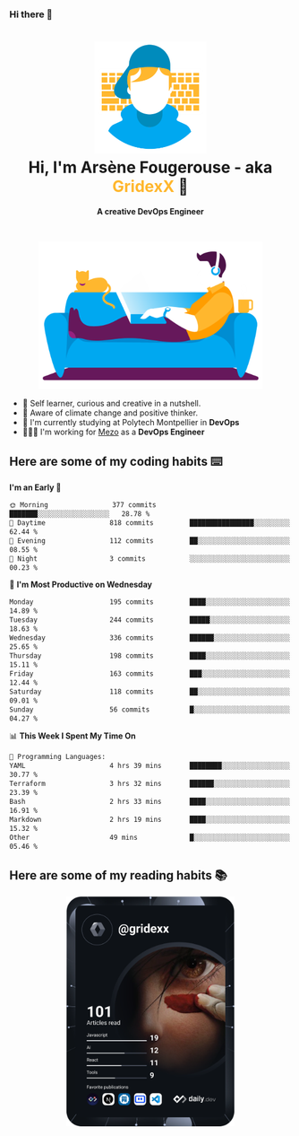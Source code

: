 ### Hi there 👋

<!--
**GridexX/gridexx** is a ✨ _special_ ✨ repository because its `README.md` (this file) appears on your GitHub profile.

Here are some ideas to get you started:

- 🔭 I’m currently working on ...
- 🌱 I’m currently learning ...
- 👯 I’m looking to collaborate on ...
- 🤔 I’m looking for help with ...
- 💬 Ask me about ...
- 📫 How to reach me: ...
- 😄 Pronouns: ...
- ⚡ Fun fact: ...
-->


<!-- Header -->
<h1 align="center">
  <img src="./images/user_profile.png" width="200">
  <br>
  Hi, I'm Arsène Fougerouse - aka <span style="color:#ffb72e">GridexX</span> 👋
</h1>


<p align="center">
  <b>A creative DevOps Engineer </b>
</p>
<br/>
<p align="center">
  <img src="./images/man_couch.png" width="400">
</p>

- 🎨 Self learner, curious and creative in a nutshell. 
- 🌱 Aware of climate change and positive thinker.
- 📕 I'm currently studying at Polytech Montpellier in **DevOps**
- 👨🏻‍💻 I'm working for [Mezo](https://meso-lr.umontpellier.fr/) as a **DevOps Engineer**


## Here are some of my coding habits ⌨️

<!-- Add a section about tech and Ops stack
  Like this one : https://github.com/Xanthus58#-tech-stack
-->
<!--START_SECTION:waka-->
**I'm an Early 🐤** 

```text
🌞 Morning                377 commits         ███████░░░░░░░░░░░░░░░░░░   28.78 % 
🌆 Daytime                818 commits         ████████████████░░░░░░░░░   62.44 % 
🌃 Evening                112 commits         ██░░░░░░░░░░░░░░░░░░░░░░░   08.55 % 
🌙 Night                  3 commits           ░░░░░░░░░░░░░░░░░░░░░░░░░   00.23 % 
```
📅 **I'm Most Productive on Wednesday** 

```text
Monday                   195 commits         ████░░░░░░░░░░░░░░░░░░░░░   14.89 % 
Tuesday                  244 commits         █████░░░░░░░░░░░░░░░░░░░░   18.63 % 
Wednesday                336 commits         ██████░░░░░░░░░░░░░░░░░░░   25.65 % 
Thursday                 198 commits         ████░░░░░░░░░░░░░░░░░░░░░   15.11 % 
Friday                   163 commits         ███░░░░░░░░░░░░░░░░░░░░░░   12.44 % 
Saturday                 118 commits         ██░░░░░░░░░░░░░░░░░░░░░░░   09.01 % 
Sunday                   56 commits          █░░░░░░░░░░░░░░░░░░░░░░░░   04.27 % 
```


📊 **This Week I Spent My Time On** 

```text
💬 Programming Languages: 
YAML                     4 hrs 39 mins       ████████░░░░░░░░░░░░░░░░░   30.77 % 
Terraform                3 hrs 32 mins       ██████░░░░░░░░░░░░░░░░░░░   23.39 % 
Bash                     2 hrs 33 mins       ████░░░░░░░░░░░░░░░░░░░░░   16.91 % 
Markdown                 2 hrs 19 mins       ████░░░░░░░░░░░░░░░░░░░░░   15.32 % 
Other                    49 mins             █░░░░░░░░░░░░░░░░░░░░░░░░   05.46 % 
```


<!--END_SECTION:waka-->

## Here are some of my reading habits 📚
<div  align="center">
  <img src="./images/devcard.svg" width="300">
</div>
